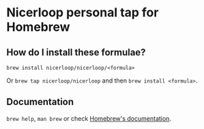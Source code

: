 # Nicerloop personal tap for Homebrew

## How do I install these formulae?

`brew install nicerloop/nicerloop/<formula>`

Or `brew tap nicerloop/nicerloop` and then `brew install <formula>`.

## Documentation

`brew help`, `man brew` or check [Homebrew's documentation](https://docs.brew.sh).
